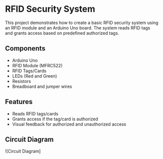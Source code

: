 # RFID Security System

This project demonstrates how to create a basic RFID security system using an RFID module and an Arduino Uno board. The system reads RFID tags and grants access based on predefined authorized tags.

## Components

- Arduino Uno
- RFID Module (MFRC522)
- RFID Tags/Cards
- LEDs (Red and Green)
- Resistors
- Breadboard and jumper wires

## Features

- Reads RFID tags/cards
- Grants access if the tag/card is authorized
- Visual feedback for authorized and unauthorized access

## Circuit Diagram

![Circuit Diagram] 


 
